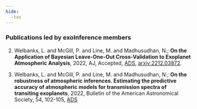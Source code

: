 ```yaml
---
hide:
  -toc
---
```


### Publications led by exoInference members

2. Welbanks, L. and McGill, P. and Line, M. and Madhusudhan, N.; **On the Application of Bayesian Leave-One-Out Cross-Validation to Exoplanet Atmospheric Analysis**, 2022, AJ, Accepted, [ADS](https://ui.adsabs.harvard.edu/abs/2022arXiv221203872W/abstract), [arxiv:2212.03872](https://arxiv.org/abs/2212.03872).

1. Welbanks, L. and McGill, P. and Line, M. and Madhusudhan, N.; **On the robustness of atmospheric inferences. Estimating the predictive accuracy of atmospheric models for transmission spectra of transiting exoplanets**, 2022, Bulletin of the American Astronomical Society, 54, 102-105, [ADS](https://ui.adsabs.harvard.edu/abs/2022BAAS...54e.105W/abstract) 


